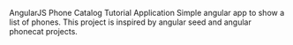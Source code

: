 AngularJS Phone Catalog Tutorial Application
Simple angular app to show a list of phones.
This project is inspired by angular seed and angular phonecat projects.